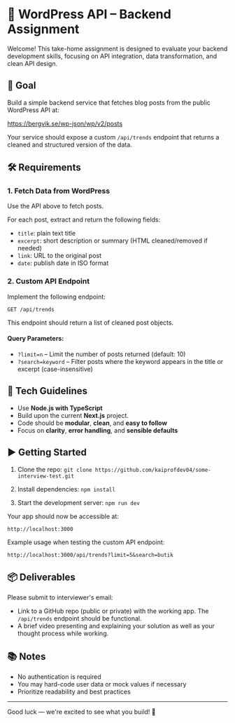 # 📰 WordPress API – Backend Assignment

Welcome! This take-home assignment is designed to evaluate your backend development skills, focusing on API integration, data transformation, and clean API design.

## 📌 Goal

Build a simple backend service that fetches blog posts from the public WordPress API at:

https://bergvik.se/wp-json/wp/v2/posts

Your service should expose a custom `/api/trends` endpoint that returns a cleaned and structured version of the data.

## 🛠️ Requirements

### 1. Fetch Data from WordPress

Use the API above to fetch posts.

For each post, extract and return the following fields:
- `title`: plain text title
- `excerpt`: short description or summary (HTML cleaned/removed if needed)
- `link`: URL to the original post
- `date`: publish date in ISO format

### 2. Custom API Endpoint

Implement the following endpoint:

`GET /api/trends`

This endpoint should return a list of cleaned post objects.

#### Query Parameters:
- `?limit=n` – Limit the number of posts returned (default: 10)
- `?search=keyword` – Filter posts where the keyword appears in the title or excerpt (case-insensitive)

## 🔧 Tech Guidelines

- Use **Node.js with TypeScript**
- Build upon the current **Next.js** project.
- Code should be **modular**, **clean**, and **easy to follow**
- Focus on **clarity**, **error handling**, and **sensible defaults**

## ▶️ Getting Started

1. Clone the repo:
   `git clone https://github.com/kaiprofdev04/some-interview-test.git`

2. Install dependencies:
   `npm install`

3. Start the development server:
   `npm run dev`

Your app should now be accessible at:

`http://localhost:3000`

Example usage when testing the custom API endpoint:

`http://localhost:3000/api/trends?limit=5&search=butik`

## 📦 Deliverables

Please submit to interviewer's email:
- Link to a GitHub repo (public or private) with the working app. The `/api/trends` endpoint should be functional.
- A brief video presenting and explaining your solution as well as your thought process while working.

## 📚 Notes

- No authentication is required
- You may hard-code user data or mock values if necessary
- Prioritize readability and best practices

---

Good luck — we're excited to see what you build! 🚀
